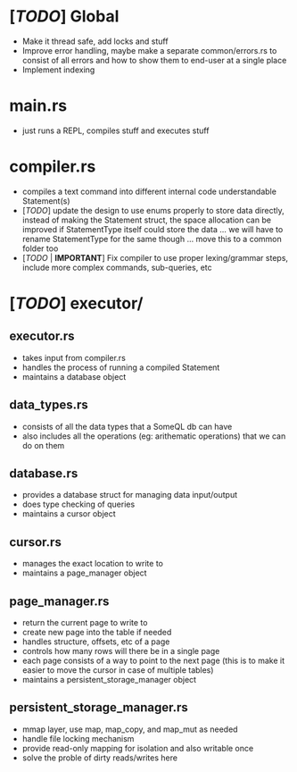# \[_TODO_] Global

- Make it thread safe, add locks and stuff
- Improve error handling, maybe make a separate common/errors.rs to consist of all errors and how to show them to end-user at a single place
- Implement indexing

# main.rs

- just runs a REPL, compiles stuff and executes stuff

# compiler.rs

- compiles a text command into different internal code understandable Statement(s)
- \[_TODO_] update the design to use enums properly to store data directly, instead of making the Statement struct, the space allocation can be improved if StatementType itself could store the data ... we will have to rename StatementType for the same though ... move this to a common folder too
- \[_TODO_ | **IMPORTANT**] Fix compiler to use proper lexing/grammar steps, include more complex commands, sub-queries, etc

# \[_TODO_] executor/

## executor.rs

- takes input from compiler.rs
- handles the process of running a compiled Statement
- maintains a database object

## data_types.rs

- consists of all the data types that a SomeQL db can have
- also includes all the operations (eg: arithematic operations) that we can do on them

## database.rs

- provides a database struct for managing data input/output
- does type checking of queries
- maintains a cursor object

## cursor.rs

- manages the exact location to write to
- maintains a page_manager object

## page_manager.rs

- return the current page to write to
- create new page into the table if needed
- handles structure, offsets, etc of a page
- controls how many rows will there be in a single page
- each page consists of a way to point to the next page (this is to make it easier to move the cursor in case of multiple tables)
- maintains a persistent_storage_manager object

## persistent_storage_manager.rs

- mmap layer, use map, map_copy, and map_mut as needed
- handle file locking mechanism
- provide read-only mapping for isolation and also writable once
- solve the proble of dirty reads/writes here
